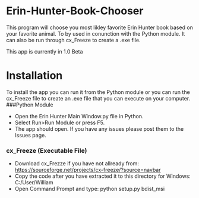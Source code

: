 # Erin-Hunter-Book-Chooser
This program will choose you most likley favorite Erin Hunter book based on your favorite animal. To by used in conunction with the Python module. It can also be run through cx_Freeze to create a .exe file.

This app is currently in 1.0 Beta
# Installation 
To install the app you can run it from the Python module or you can run the cx_Freeze file to create an .exe file that you can execute on your computer.
###Python Module
 - Open the Erin Hunter Main Window.py file in Python.
 - Select Run>Run Module or press F5.
 - The app should open. If you have any issues please post them to the Issues page.
### cx_Freeze (Executable File)

 - Download cx_Frezze if you have not allready from: https://sourceforge.net/projects/cx-freeze/?source=navbar
 - Copy the code after you have extracted it to this directory for Windows: C:/User/William
 - Open Command Prompt and type: python setup.py bdist_msi

